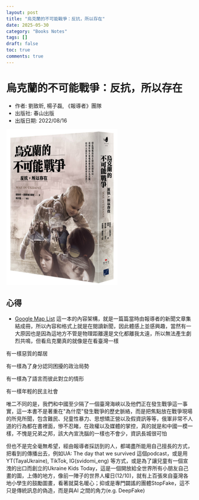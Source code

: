 ```yaml
---
layout: post
title: "烏克蘭的不可能戰爭：反抗，所以存在"
date: 2025-05-30
category: "Books Notes"
tags: []
draft: false
toc: true
comments: true
---
```


# 烏克蘭的不可能戰爭：反抗，所以存在
* 作者:  劉致昕, 楊子磊, 《報導者》團隊
* 出版社: 春山出版
* 出版日期: 2022/08/16

<img src="/assets/posts/烏克蘭的不可能戰爭.jpg" alt="" width="300"/>
<!-- more -->

## 心得
* [Google Map List](https://maps.app.goo.gl/dfDrp6gAtwYJLAHSA)
這一本的內容架構，就是一篇篇當時由報導者的新聞文章集結成冊，所以內容和格式上就是在閱讀新聞，因此體感上並感興趣，當然有一大原因也是因為這地方不管是物理距離還是文化都離我太遠，所以無法產生劇烈共鳴，但看烏克蘭真的就像是在看臺灣一樣

有一樣惡質的鄰居

有一樣為了身分認同困擾的政治局勢

有一樣為了語言而彼此對立的情形

有一樣年輕的民主社會

唯二不同的是，我們和中國至少隔了一個臺灣海峽以及他們正在發生戰爭這一事實，這一本書不是著重在"為什麼"發生戰爭的歷史脈絡，而是把焦點放在戰爭現場的所見所聞，包含難民、兒童性暴力、思想矯正營以及假資訊等等，俄軍非常不人道的行為都在書裡面，慘不忍睹，在政權以及媒體的掌控，真的就是和中國一模一樣，不愧是兄弟之邦，該大內宣洗腦的一樣也不會少，資訊長城很可怕


但也不是完全毫無希望，經由報導者採訪到的人，都竭盡所能用自己擅長的方式，把看到的傳播出去，例如UA: The day that we survived 這個podcast，或是用YT(TayaUkraine), TikTok, IG(svidomi_eng) 等方式，或是為了讓兒童有一個宣洩的出口而創立的Ukraine Kids Today，這是一個開放給全世界所有小朋友自己畫的圖，上傳的地方，像前一陣子的世界人權日(12/10)，就有上百張來自臺灣各地小學生的鼓勵圖畫，看著就莫名暖心；抑或是專門闢謠的團體StopFake，這不只是傳統訊息的偽造，而是與AI 之間的角力(e.g. DeepFake)
